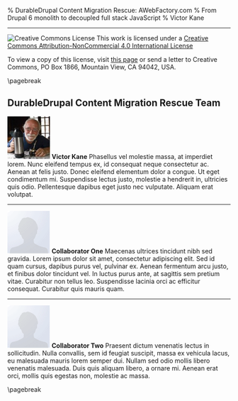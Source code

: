 % DurableDrupal Content Migration Rescue: AWebFactory.com
% From Drupal 6 monolith to decoupled full stack JavaScript
% Victor Kane

---

![Creative Commons License](https://i.creativecommons.org/l/by-nc/4.0/88x31.png) This work is licensed under a [Creative Commons Attribution-NonCommercial 4.0 International License](http://creativecommons.org/licenses/by-nc/4.0/)

To view a copy of this license, visit [this page](http://creativecommons.org/licenses/by-nc/4.0/) or send a letter to Creative Commons, PO Box 1866, Mountain View, CA 94042, USA.

\pagebreak

## DurableDrupal Content Migration Rescue Team

![Victor Kane](img/vk.jpg) **Victor Kane** Phasellus vel molestie massa, at imperdiet lorem. Nunc eleifend tempus ex, id consequat neque consectetur ac. Aenean at felis justo. Donec eleifend elementum dolor a congue. Ut eget condimentum mi. Suspendisse lectus justo, molestie a hendrerit in, ultricies quis odio. Pellentesque dapibus eget justo nec vulputate. Aliquam erat volutpat.

---

![Collaborator One](img/nopicture.gif) **Collaborator One** Maecenas ultrices tincidunt nibh sed gravida. Lorem ipsum dolor sit amet, consectetur adipiscing elit. Sed id quam cursus, dapibus purus vel, pulvinar ex. Aenean fermentum arcu justo, et finibus dolor tincidunt vel. In luctus purus ante, at sagittis sem pretium vitae. Curabitur non tellus leo. Suspendisse lacinia orci ac efficitur consequat. Curabitur quis mauris quam.

---

![Collaborator Two](img/nopicture.gif) **Collaborator Two** Praesent dictum venenatis lectus in sollicitudin. Nulla convallis, sem id feugiat suscipit, massa ex vehicula lacus, eu malesuada mauris lorem semper dui. Nullam sed odio mollis libero venenatis malesuada. Duis quis aliquam libero, a ornare mi. Aenean erat orci, mollis quis egestas non, molestie ac massa.

\pagebreak
